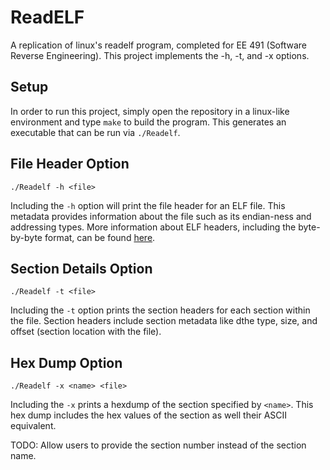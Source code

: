 # ReadELF
A replication of linux's readelf program, completed for EE 491 (Software Reverse Engineering). This project implements the -h, -t, and -x options. 

## Setup
In order to run this project, simply open the repository in a linux-like environment and type `make` to build the program. This generates an executable that can be run 
via `./Readelf`. 

## File Header Option
`./Readelf -h <file>`


Including the `-h` option will print the file header for an ELF file. This metadata provides information about the file such as its endian-ness and addressing types. 
More information about ELF headers, including the byte-by-byte format, can be found [here](https://en.wikipedia.org/wiki/Executable_and_Linkable_Format).

## Section Details Option
`./Readelf -t <file>`


Including the `-t` option prints the section headers for each section within the file. Section headers include section metadata like dthe type, size, and offset 
(section location with the file).

## Hex Dump Option
`./Readelf -x <name> <file>`


Including the `-x` prints a hexdump of the section specified by `<name>`. This hex dump includes the hex values of the section as well their ASCII equivalent. 

TODO: Allow users to provide the section number instead of the section name. 
